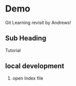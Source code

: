 # Demo 

Git Learning revisit by Andrews!

## Sub Heading

Tutorial

## local development

1. open Index file